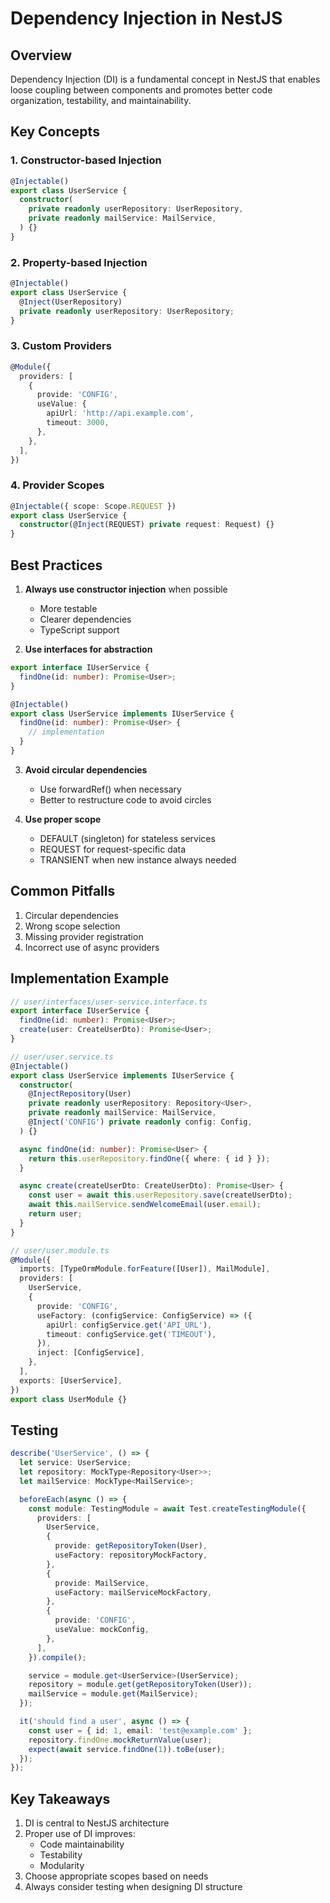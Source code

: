# Dependency Injection in NestJS

## Overview

Dependency Injection (DI) is a fundamental concept in NestJS that enables loose coupling between components and promotes better code organization, testability, and maintainability.

## Key Concepts

### 1. Constructor-based Injection

```typescript
@Injectable()
export class UserService {
  constructor(
    private readonly userRepository: UserRepository,
    private readonly mailService: MailService,
  ) {}
}
```

### 2. Property-based Injection

```typescript
@Injectable()
export class UserService {
  @Inject(UserRepository)
  private readonly userRepository: UserRepository;
}
```

### 3. Custom Providers

```typescript
@Module({
  providers: [
    {
      provide: 'CONFIG',
      useValue: {
        apiUrl: 'http://api.example.com',
        timeout: 3000,
      },
    },
  ],
})
```

### 4. Provider Scopes

```typescript
@Injectable({ scope: Scope.REQUEST })
export class UserService {
  constructor(@Inject(REQUEST) private request: Request) {}
}
```

## Best Practices

1. **Always use constructor injection** when possible

   - More testable
   - Clearer dependencies
   - TypeScript support

2. **Use interfaces for abstraction**

```typescript
export interface IUserService {
  findOne(id: number): Promise<User>;
}

@Injectable()
export class UserService implements IUserService {
  findOne(id: number): Promise<User> {
    // implementation
  }
}
```

3. **Avoid circular dependencies**

   - Use forwardRef() when necessary
   - Better to restructure code to avoid circles

4. **Use proper scope**
   - DEFAULT (singleton) for stateless services
   - REQUEST for request-specific data
   - TRANSIENT when new instance always needed

## Common Pitfalls

1. Circular dependencies
2. Wrong scope selection
3. Missing provider registration
4. Incorrect use of async providers

## Implementation Example

```typescript
// user/interfaces/user-service.interface.ts
export interface IUserService {
  findOne(id: number): Promise<User>;
  create(user: CreateUserDto): Promise<User>;
}

// user/user.service.ts
@Injectable()
export class UserService implements IUserService {
  constructor(
    @InjectRepository(User)
    private readonly userRepository: Repository<User>,
    private readonly mailService: MailService,
    @Inject('CONFIG') private readonly config: Config,
  ) {}

  async findOne(id: number): Promise<User> {
    return this.userRepository.findOne({ where: { id } });
  }

  async create(createUserDto: CreateUserDto): Promise<User> {
    const user = await this.userRepository.save(createUserDto);
    await this.mailService.sendWelcomeEmail(user.email);
    return user;
  }
}

// user/user.module.ts
@Module({
  imports: [TypeOrmModule.forFeature([User]), MailModule],
  providers: [
    UserService,
    {
      provide: 'CONFIG',
      useFactory: (configService: ConfigService) => ({
        apiUrl: configService.get('API_URL'),
        timeout: configService.get('TIMEOUT'),
      }),
      inject: [ConfigService],
    },
  ],
  exports: [UserService],
})
export class UserModule {}
```

## Testing

```typescript
describe('UserService', () => {
  let service: UserService;
  let repository: MockType<Repository<User>>;
  let mailService: MockType<MailService>;

  beforeEach(async () => {
    const module: TestingModule = await Test.createTestingModule({
      providers: [
        UserService,
        {
          provide: getRepositoryToken(User),
          useFactory: repositoryMockFactory,
        },
        {
          provide: MailService,
          useFactory: mailServiceMockFactory,
        },
        {
          provide: 'CONFIG',
          useValue: mockConfig,
        },
      ],
    }).compile();

    service = module.get<UserService>(UserService);
    repository = module.get(getRepositoryToken(User));
    mailService = module.get(MailService);
  });

  it('should find a user', async () => {
    const user = { id: 1, email: 'test@example.com' };
    repository.findOne.mockReturnValue(user);
    expect(await service.findOne(1)).toBe(user);
  });
});
```

## Key Takeaways

1. DI is central to NestJS architecture
2. Proper use of DI improves:
   - Code maintainability
   - Testability
   - Modularity
3. Choose appropriate scopes based on needs
4. Always consider testing when designing DI structure
